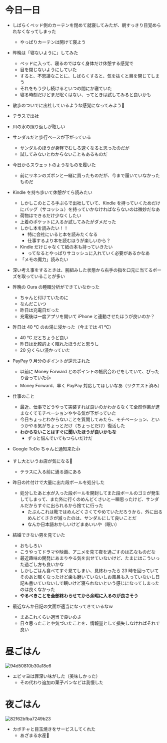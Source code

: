 # 今日一日
- しばらくベッド側のカーテンを閉めて就寝してみたが、朝すっきり目覚められなくなってしまった
    - やっぱりカーテンは開けて寝よう

- 昨晩は「寝ないように」してみた
    - ベッドに入って、寝るのではなく身体だけ休憩する感覚で
    - 目を閉じないようにしていた
    - すると、不思議なことに、しばらくすると、気を抜くと目を閉じてしまう
    - それをもう少し続けるといつの間にか寝ていた
    - 寝る時刻だけどまだ眠くはない、ってときは試してみると良いかも

- 散歩のついでに出社しているような感覚になってみよう🤣

- テラスで出社

- 川の水の照り返しが眩しい

- サンダルだと歩行ペースが下がっている
    - サンダルのほうが身軽でむしろ速くなると思ったのだが
    - 試してみないとわからないこともあるものだ

- 今日からスウェットのようなものを履いた
    - 前にリネンのズボンと一緒に買ったものだが、今まで履いていなかったものだ

- Kindle を持ち歩いて休憩がてら読みたい
    - しかしこのところ手ぶらで出社していて、Kindle を持っていくためだけにバッグ（サコッシュ）を持っていかなければならないのは微妙だなあ
    - 荷物はできるだけ少なくしたい
    - 上着のポケットに入るか試してみたがダメだった
    - しかし本を読みたい！！
        - 特に会社にいると本を読みたくなる
        - 仕事するより本を読むほうが楽しいから？
    - Kindle だけじゃなくて紙の本も持っていきたい
        - ってなるとやっぱりサコッシュに入れていく必要があるかなあ
    - 「メモの魔力」読みたい

- 深い考え事をするときは、腕組みした状態から右手の指を口元に当てるポーズを取っていることが多い

- 昨晩の Oura の睡眠分析ができていなかった
    - ちゃんと付けていたのに
    - なんだこいつ
    - 昨日は充電日だった
    - 充電後は一度アプリを開いて iPhone と連動させたほうが良いのか？

- 昨日は 40 ℃ のお湯に浸かった（今までは 41 ℃）
    - 40 ℃ だとちょうど良い
    - 昨日は比較的よく眠れたほうだと思うし
    - 20 分くらい浸かっていた

- PayPay 9 月分のポイントが還元された
    - 以前に Money Forward とのポイントの帳尻合わせをしていて、ぴったり合っていた👍
    - Money Forward、早く PayPay 対応してほしいなあ（リクエスト済み）

- 仕事のこと
    - 最近、仕事でどうやって実装すれば良いのかわからなくて全然作業が進まなくてモチベーションややる気が下がっていた
    - 今日ちょっとわからないことを質問してみたら、モチベーション、というかやる気がちょっとだけ（ちょっとだけ）復活した
    - **わからないことはすぐに聞いたほうが良いかもな**
        - ずっと悩んでいてもつらいだけだ

- Google ToDo ちゃんと通知来た👍

- すし大というお店が気になる👀
    - テラスに入る前に通る道にある

- 昨日の片付けで大量に出た段ボールを処分した
    - 処分したあと水が入った段ボールを開封してまた段ボールのゴミが発生してしまって、また外に行くのめんどくさいと一瞬思ったけど、サンダルだからすぐに出られるから捨てに行った
        - たぶんこれは靴ではめんどくさくてやめていただろうから、外に出るめんどくささが減ったのは、サンダルにして良いことだ
        - なんか日本語おかしいけどまあいいや（眠い）

- 結婚できない男を見ていた
    - おもしろい
    - こうやってドラマや映画、アニメを見て夜を過ごすのは乙なものだな
    - 最近趣味の開発にあまりやる気を出せていないけど、たまにはこういった過ごし方も良いかな
    - しかしごはん食べてすぐ見てしまい、見終わったら 23 時を回っていてそのあと眠くなったけど歯も磨いていないしお風呂も入っていないし日記も書いていないしで眠いけど寝られないという感じになってしまったのは良くなかった
    - **やるべきことを全部終わらせてから余暇に入るのが良さそう**

- 最近なんか日記の文面が適当になってきているなｗ
    - まあこれくらい適当で良いのさ
    - 日々思ったことや気づいたことを、情報量として損失しなければそれで良い

# 昼ごはん
![94d50810b30a18e6](https://noraworld.github.io/box-bulbasaur/2019/10/94d50810b30a18e6.jpg)

- エビマヨは罪深い味がした（美味しかった）
    - その代わり追加の菓子パンなどは我慢した

# 夜ごはん
![82f62bfba7249b23](https://noraworld.github.io/box-bulbasaur/2019/10/82f62bfba7249b23.jpg)

- カボチャと目玉焼きをサービスしてくれた
    - あざまる水産🙏
